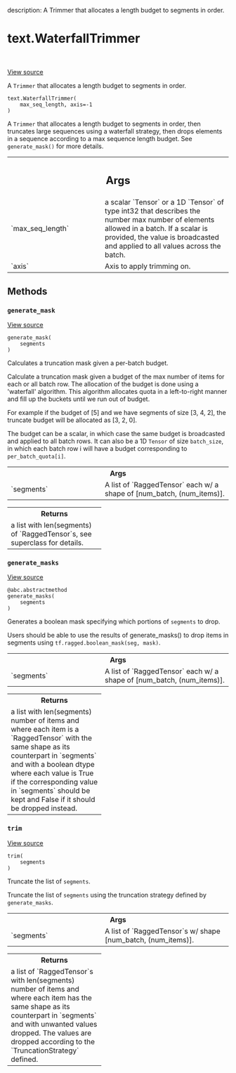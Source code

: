 description: A Trimmer that allocates a length budget to segments in order.

<div itemscope itemtype="http://developers.google.com/ReferenceObject">
<meta itemprop="name" content="text.WaterfallTrimmer" />
<meta itemprop="path" content="Stable" />
<meta itemprop="property" content="__init__"/>
<meta itemprop="property" content="generate_mask"/>
<meta itemprop="property" content="generate_masks"/>
<meta itemprop="property" content="trim"/>
</div>

# text.WaterfallTrimmer

<!-- Insert buttons and diff -->

<table class="tfo-notebook-buttons tfo-api nocontent" align="left">

</table>

<a target="_blank" href="https://github.com/tensorflow/text/tree/master/tensorflow_text/python/ops/trimmer_ops.py">View source</a>



A `Trimmer` that allocates a length budget to segments in order.

<pre class="devsite-click-to-copy prettyprint lang-py tfo-signature-link">
<code>text.WaterfallTrimmer(
    max_seq_length, axis=-1
)
</code></pre>



<!-- Placeholder for "Used in" -->

A `Trimmer` that allocates a length budget to segments in order, then
truncates large sequences using a waterfall strategy, then drops elements in a
sequence according to a max sequence length budget. See `generate_mask()`
for more details.

<!-- Tabular view -->
 <table class="responsive fixed orange">
<colgroup><col width="214px"><col></colgroup>
<tr><th colspan="2"><h2 class="add-link">Args</h2></th></tr>

<tr>
<td>
`max_seq_length`
</td>
<td>
a scalar `Tensor` or a 1D `Tensor` of type int32 that
describes the number max number of elements allowed in a batch. If a
scalar is provided, the value is broadcasted and applied to all values
across the batch.
</td>
</tr><tr>
<td>
`axis`
</td>
<td>
Axis to apply trimming on.
</td>
</tr>
</table>



## Methods

<h3 id="generate_mask"><code>generate_mask</code></h3>

<a target="_blank" href="https://github.com/tensorflow/text/tree/master/tensorflow_text/python/ops/trimmer_ops.py">View source</a>

<pre class="devsite-click-to-copy prettyprint lang-py tfo-signature-link">
<code>generate_mask(
    segments
)
</code></pre>

Calculates a truncation mask given a per-batch budget.

Calculate a truncation mask given a budget of the max number of items for
each or all batch row. The allocation of the budget is done using a
'waterfall' algorithm. This algorithm allocates quota in a left-to-right
manner and fill up the buckets until we run out of budget.

For example if the budget of [5] and we have segments of size
[3, 4, 2], the truncate budget will be allocated as [3, 2, 0].

The budget can be a scalar, in which case the same budget is broadcasted
and applied to all batch rows. It can also be a 1D `Tensor` of size
`batch_size`, in which each batch row i will have a budget corresponding to
`per_batch_quota[i]`.

<!-- Tabular view -->
 <table class="responsive fixed orange">
<colgroup><col width="214px"><col></colgroup>
<tr><th colspan="2">Args</th></tr>

<tr>
<td>
`segments`
</td>
<td>
A list of `RaggedTensor` each w/ a shape of [num_batch,
(num_items)].
</td>
</tr>
</table>



<!-- Tabular view -->
 <table class="responsive fixed orange">
<colgroup><col width="214px"><col></colgroup>
<tr><th colspan="2">Returns</th></tr>
<tr class="alt">
<td colspan="2">
a list with len(segments) of `RaggedTensor`s, see superclass for details.
</td>
</tr>

</table>



<h3 id="generate_masks"><code>generate_masks</code></h3>

<a target="_blank" href="https://github.com/tensorflow/text/tree/master/tensorflow_text/python/ops/trimmer_ops.py">View source</a>

<pre class="devsite-click-to-copy prettyprint lang-py tfo-signature-link">
<code>@abc.abstractmethod</code>
<code>generate_masks(
    segments
)
</code></pre>

Generates a boolean mask specifying which portions of `segments` to drop.

Users should be able to use the results of generate_masks() to drop items
in segments using `tf.ragged.boolean_mask(seg, mask)`.

<!-- Tabular view -->
 <table class="responsive fixed orange">
<colgroup><col width="214px"><col></colgroup>
<tr><th colspan="2">Args</th></tr>

<tr>
<td>
`segments`
</td>
<td>
A list of `RaggedTensor` each w/ a shape of [num_batch,
(num_items)].
</td>
</tr>
</table>



<!-- Tabular view -->
 <table class="responsive fixed orange">
<colgroup><col width="214px"><col></colgroup>
<tr><th colspan="2">Returns</th></tr>
<tr class="alt">
<td colspan="2">
a list with len(segments) number of items and where each item is a
`RaggedTensor` with the same shape as its counterpart in `segments` and
with a boolean dtype where each value is True if the corresponding
value in `segments` should be kept and False if it should be dropped
instead.
</td>
</tr>

</table>



<h3 id="trim"><code>trim</code></h3>

<a target="_blank" href="https://github.com/tensorflow/text/tree/master/tensorflow_text/python/ops/trimmer_ops.py">View source</a>

<pre class="devsite-click-to-copy prettyprint lang-py tfo-signature-link">
<code>trim(
    segments
)
</code></pre>

Truncate the list of `segments`.

Truncate the list of `segments` using the truncation strategy defined by
`generate_masks`.

<!-- Tabular view -->
 <table class="responsive fixed orange">
<colgroup><col width="214px"><col></colgroup>
<tr><th colspan="2">Args</th></tr>

<tr>
<td>
`segments`
</td>
<td>
A list of `RaggedTensor`s w/ shape [num_batch, (num_items)].
</td>
</tr>
</table>



<!-- Tabular view -->
 <table class="responsive fixed orange">
<colgroup><col width="214px"><col></colgroup>
<tr><th colspan="2">Returns</th></tr>
<tr class="alt">
<td colspan="2">
a list of `RaggedTensor`s with len(segments) number of items and where
each item has the same shape as its counterpart in `segments` and
with unwanted values dropped. The values are dropped according to the
`TruncationStrategy` defined.
</td>
</tr>

</table>





